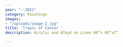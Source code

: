 ```yaml
---
year: "--2021"
category: Paintings
images:
- "/uploads/image-2.jpg"
title: 'Tropic of Cancer '
description: Acrylic and Alkyd on Linen 60”x 60”x2”

---
```

